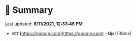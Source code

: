 # 📖 Summary
Last updated: **6/11/2021, 12:33:46 PM**

- `GET` [https://google.com](https://google.com) - **Up** (138ms)
